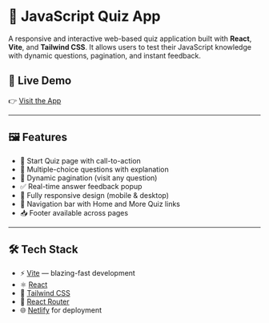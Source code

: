 # 🧠 JavaScript Quiz App

A responsive and interactive web-based quiz application built with **React**, **Vite**, and **Tailwind CSS**. It allows users to test their JavaScript knowledge with dynamic questions, pagination, and instant feedback.

## 🚀 Live Demo

👉 [Visit the App](https://javascript-quizzz-app.netlify.app/)

---

## 🖼️ Features

- 🎯 Start Quiz page with call-to-action
- 🧩 Multiple-choice questions with explanation
- 📄 Dynamic pagination (visit any question)
- ✅ Real-time answer feedback popup
- 📱 Fully responsive design (mobile & desktop)
- 🧭 Navigation bar with Home and More Quiz links
- 📥 Footer available across pages

---

## 🛠️ Tech Stack

- ⚡ [Vite](https://vitejs.dev/) — blazing-fast development
- ⚛️ [React](https://reactjs.org/)
- 💨 [Tailwind CSS](https://tailwindcss.com/)
- 🔗 [React Router](https://reactrouter.com/)
- 🌐 [Netlify](https://www.netlify.com/) for deployment
